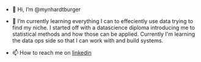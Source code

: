 - 👋 Hi, I’m @mynhardtburger
- 🌱 I’m currently learning everything I can to effeciently use data trying to find my niche.
I started off with a datascience diploma introducing me to statistical methods and how those can be applied. Currently I'm learning the data ops side so that I can work with and build systems.

- 📫 How to reach me on [linkedin](www.linkedin.com/in/mynhardtb/)

<!---
mynhardtburger/mynhardtburger is a ✨ special ✨ repository because its `README.md` (this file) appears on your GitHub profile.
You can click the Preview link to take a look at your changes.
--->
